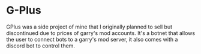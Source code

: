 # G-Plus
GPlus was a side project of mine that I originally planned to sell but discontinued due to prices of garry's mod accounts. It's a botnet that allows the user to connect bots to a garry's mod server, it also comes with a discord bot to control them.
